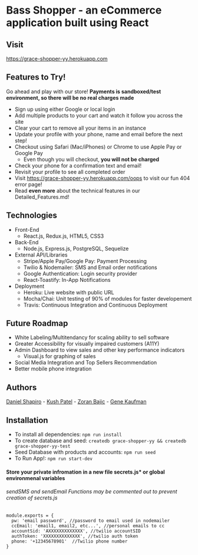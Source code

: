 # Bass Shopper - an eCommerce application built using React

## Visit

https://grace-shopper-yy.herokuapp.com

## Features to Try!

Go ahead and play with our store! **Payments is sandboxed/test environment, so there will be no real charges made**

* Sign up using either Google or local login
* Add multiple products to your cart and watch it follow you across the site
* Clear your cart to remove all your items in an instance
* Update your profile with your phone, name and email before the next step!
* Checkout using Safari (Mac/iPhones) or Chrome to use Apple Pay or Google Pay
  * Even though you will checkout, **you will not be charged**
* Check your phone for a confirmation text and email!
* Revisit your profile to see all completed order
* Visit https://grace-shopper-yy.herokuapp.com/oops to visit our fun 404 error page!
* Read **even more** about the technical features in our Detailed_Features.md!

## Technologies

* Front-End
  * React.js, Redux.js, HTML5, CSS3
* Back-End
  * Node.js, Express.js, PostgreSQL, Sequelize
* External API/Libraries
  * Stripe/Apple Pay/Google Pay: Payment Processing
  * Twilio & Nodemailer: SMS and Email order notifications
  * Google Authentication: Login security provider
  * React-Toastify: In-App Notifications
* Deployment
  * Heroku: Live website with public URL
  * Mocha/Chai: Unit testing of 90% of modules for faster developement
  * Travis: Continuous Integration and Continuous Deployment

## Future Roadmap

* White Labeling/Multitendancy for scaling ability to sell software
* Greater Accessibility for visually impaired customers (A11Y)
* Admin Dashboard to view sales and other key performance indicators
  * Visual.js for graphing of sales
* Social Media Integration and Top Sellers Recommendation
* Better mobile phone integration

## Authors

[Daniel Shapiro](https://www.linkedin.com/in/shapirodanieladam/) - [Kush Patel](https://www.linkedin.com/in/kushpatel21/) - [Zoran Bajic](https://www.linkedin.com/in/zoranbajic/) - [Gene Kaufman](https://github.com/TwelveEyes)

## Installation

* To install all dependencies: `npm run install`
* To create database and seed: `createdb grace-shopper-yy && createdb grace-shopper-yy-test`
* Seed Database with products and accounts: `npm run seed`
* To Run App!: `npm run start-dev`

#### Store your private infromation in a new file secrets.js\* or global environmenal variables

###### sendSMS and sendEmail Functions may be commented out to prevent creation of secrets.js

```
module.exports = {
  pw: 'email password', //password to email used in nodemailer
  ccEmail: 'email1, email2, etc...', //personal emails to cc
  accountSid: 'AXXXXXXXXXXXXX', //twilio accountSID
  authToken: 'XXXXXXXXXXXXXX', //twilio auth token
  phone: '+12345678901'  //Twilio phone number
}
```
